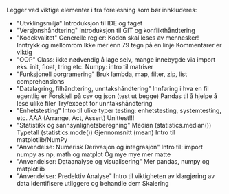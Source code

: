 Legger ved viktige elementer i fra forelesning som bør innkluderes:

- "Utvklingsmiljø"
Introduksjon til IDE og faget
- "Versjonshåndtering"
Introduksjon til GIT og konflikthåndtering
- "Kodekvalitet"
Generelle regler: Koden skal leses av mennesker!
    Inntrykk og mellomrom
    Ikke mer enn 79 tegn på en linje
    Kommentarer er viktig
- "OOP"
    Class: ikke nødvendig å lage selv, mange innebygde via import
    eks. init, float, tring etc.
    Numpy: intro til matriser    
- "Funksjonell porgramering" 
Bruk lambda, map, filter, zip, list comprehensions
- "Datalagring, filhåndtering, unntakshåndtering"
    Innføring i hva en fil egentlig er
    Forskjell på csv og json (test ut begge)
    Pandas til å hjelpe å lese ulike filer
    Try/except for unntakshåndtering
- "Enhetstesting"
    Intro til ulike typer testing: enhetstesting, systemtesting, etc.
    AAA (Arrange, Act, Assert)
    Unittest!!!
- "Statistikk og sannsynlighetsberegning"
    Median (statistics.median())
    Typetall (statistics.mode())
    Gjennomsnitt (mean)
    Intro til matplotlib/NumPy
- "Anvendelse: Numerisk Derivasjon og integrasjon"
    Intro til: import numpy as np, math og matplot
    Og mye mye mer matte
- "Anvendelser: Dataanalyse og visualisering"
    Mer pandas, numpy og matplotlib
- "Anvendelser: Predektiv Analyse"
    Intro til viktigheten av klargjøring av data
    Identifisere utliggere og behandle dem
    Skalering
 
 
 